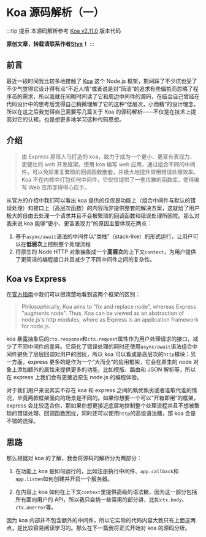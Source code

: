 # Koa 源码解析（一）

:::tip 提示
本源码解析参考 [Koa v2.11.0](https://github.com/koajs/koa/tree/2.11.0) 版本代码

**原创文章，转载请联系作者[Styx](https://github.com/Styx11)！**
:::

## 前言
最近一段时间我比较多地接触了 [Koa](https://koajs.docschina.org) 这个 Node.js 框架，期间踩了不少坑也受了不少气觉得它设计得有点“不近人情”或者说是对“简洁”的追求有些偏执而忽略了程序员的需求，所以我就在闲暇时间读了它和周边中间件的源码，在结合自己曾经在代码设计中的思考后觉得自己稍微理解了它的这种“低层次，小而精”的设计理念，所以在这之后我觉得自己需要写几篇关于 Koa 的源码解析——不仅是在技术上提高对它的认知，也是想更多地学习这种代码思想。

## 介绍
> 由 Express 原班人马打造的 koa，致力于成为一个更小、更富有表现力、更健壮的 web 开发框架。使用 koa 编写 web 应用，通过组合不同的中间件，可以免除重复繁琐的回调函数嵌套，并极大地提升常用错误处理效率。Koa 不在内核中打包任何中间件，它仅仅提供了一套优雅的函数库，使得编写 Web 应用变得得心应手。

从官方的介绍中我们可以看出 koa 提供的仅仅是功能上（组合中间件与默认的错误处理）和接口上（高层次函数）的内容而非提供整套的解决方案，这就给了用户极大的自由去处理一个请求并且不会被繁琐的回调函数和错误处理所困扰。那么对我来说 koa 能够“更小、更富表现力”的原因主要体现在两点：

1. 基于`async/await`语法的中间件以“类栈”（stack-like）的形式运行，让用户可以在**低层次**上控制整个处理流程
2. 将原生的 Node HTTP 对象抽象成一个**高层次**的上下文`context`，为用户提供了更简洁的编程接口并且减少了不同中间件之间的复杂性。

## Koa vs Express
在[官方指南](https://github.com/koajs/koa/blob/2.11.0/docs/koa-vs-express.md)中我们可以很清楚地看到这两个框架的区别：
> Philosophically, Koa aims to "fix and replace node", whereas Express "augments node". Thus, Koa can be viewed as an abstraction of node.js's http modules, where as Express is an application framework for node.js.

koa 暴露抽象后的`ctx.response`和`ctx.request`属性作为用户处理请求的接口，减少了不同中间件的差异。它简化了错误处理的同时还使用`async/await`语法组合中间件避免了层层回调对用户的困扰，所以 koa 可以看成是高层次的`http`模块；另一方面，express 更多的是作为一个“大而全”的应用框架，它会在原生的 node 对象上添加额外的属性来提供更多的功能，比如模版、路由和 JSON 解析等，所以在 express 上我们会有更接近原生 node.js 的编程体验。

对于我们用户来说其实不存在 koa 和 express 之间的孰优孰劣或者谁取代谁的情况，毕竟两款框架面向的场景是不同的。如果你想要一个可以“开箱即用”的框架，express 会比较适合你，那如果你想更接近底层地控制整个处理流程并且不想被繁琐的错误处理、回调函数困扰，同时还可以使用`http`的高级语法糖，那 koa 会是不错的选择。

## 思路
那么根据对 koa 的了解，我会将源码的解析分为两部分：
1. 在功能上 koa 是如何运行的，比如注册执行中间件、`app.callback`和`app.listen`如何创建并开启一个服务器。

2. 在内容上 koa 如何在上下文`context`里提供高级的语法糖，因为这一部分包括所有面向用户的 API，所以我只会挑一些常用的部分讲，比如`ctx.body`、`ctx.onerror`等。

因为 koa 内部并不包含额外的中间件，所以它实际的代码内容大致只有上面这两点，是比较容易阅读学习的。那么在下一篇我将正式开始对 koa 的源码分析。